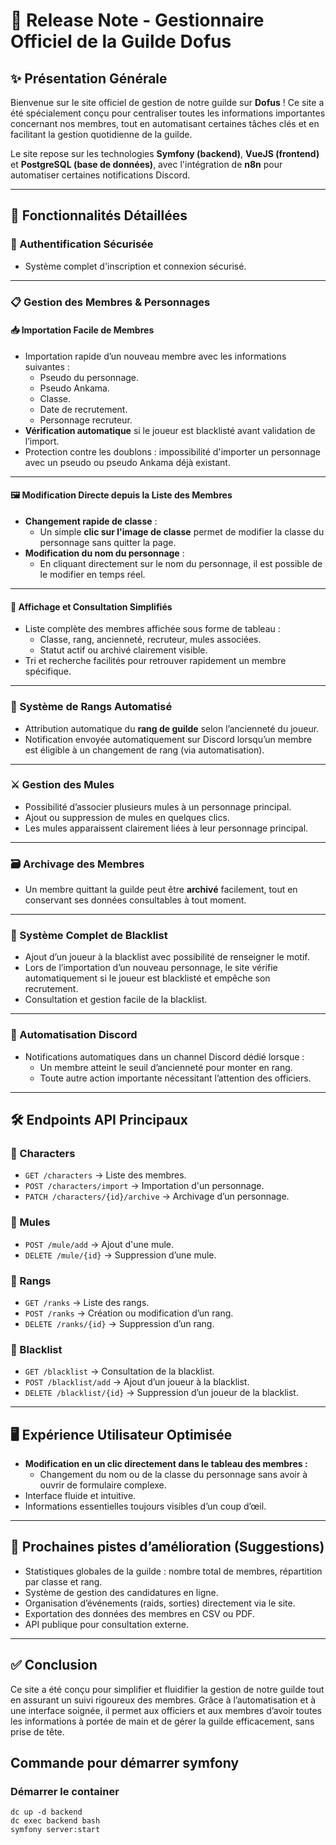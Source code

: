 
# 📢 Release Note - Gestionnaire Officiel de la Guilde Dofus

## ✨ Présentation Générale
Bienvenue sur le site officiel de gestion de notre guilde sur **Dofus** ! Ce site a été spécialement conçu pour centraliser toutes les informations importantes concernant nos membres, tout en automatisant certaines tâches clés et en facilitant la gestion quotidienne de la guilde.

Le site repose sur les technologies **Symfony (backend)**, **VueJS (frontend)** et **PostgreSQL (base de données)**, avec l'intégration de **n8n** pour automatiser certaines notifications Discord.

---

## 🚀 Fonctionnalités Détaillées

### 🔐 Authentification Sécurisée
- Système complet d'inscription et connexion sécurisé.

---

### 📋 Gestion des Membres & Personnages

#### 📥 Importation Facile de Membres
- Importation rapide d’un nouveau membre avec les informations suivantes :
  - Pseudo du personnage.
  - Pseudo Ankama.
  - Classe.
  - Date de recrutement.
  - Personnage recruteur.
- **Vérification automatique** si le joueur est blacklisté avant validation de l’import.
- Protection contre les doublons : impossibilité d'importer un personnage avec un pseudo ou pseudo Ankama déjà existant.

---

#### 🖼️ Modification Directe depuis la Liste des Membres
- **Changement rapide de classe** :
  - Un simple **clic sur l'image de classe** permet de modifier la classe du personnage sans quitter la page.
- **Modification du nom du personnage** :
  - En cliquant directement sur le nom du personnage, il est possible de le modifier en temps réel.

---

#### 📜 Affichage et Consultation Simplifiés
- Liste complète des membres affichée sous forme de tableau :
  - Classe, rang, ancienneté, recruteur, mules associées.
  - Statut actif ou archivé clairement visible.
- Tri et recherche facilités pour retrouver rapidement un membre spécifique.

---

### 🏅 Système de Rangs Automatisé
- Attribution automatique du **rang de guilde** selon l’ancienneté du joueur.
- Notification envoyée automatiquement sur Discord lorsqu’un membre est éligible à un changement de rang (via automatisation).

---

### ⚔️ Gestion des Mules
- Possibilité d’associer plusieurs mules à un personnage principal.
- Ajout ou suppression de mules en quelques clics.
- Les mules apparaissent clairement liées à leur personnage principal.

---

### 🗃️ Archivage des Membres
- Un membre quittant la guilde peut être **archivé** facilement, tout en conservant ses données consultables à tout moment.

---

### 🚫 Système Complet de Blacklist
- Ajout d’un joueur à la blacklist avec possibilité de renseigner le motif.
- Lors de l’importation d’un nouveau personnage, le site vérifie automatiquement si le joueur est blacklisté et empêche son recrutement.
- Consultation et gestion facile de la blacklist.

---

### 🔔 Automatisation Discord
- Notifications automatiques dans un channel Discord dédié lorsque :
  - Un membre atteint le seuil d’ancienneté pour monter en rang.
  - Toute autre action importante nécessitant l’attention des officiers.

---

## 🛠️ Endpoints API Principaux

### 📌 Characters
- `GET /characters` → Liste des membres.
- `POST /characters/import` → Importation d'un personnage.
- `PATCH /characters/{id}/archive` → Archivage d’un personnage.

### 📌 Mules
- `POST /mule/add` → Ajout d'une mule.
- `DELETE /mule/{id}` → Suppression d’une mule.

### 📌 Rangs
- `GET /ranks` → Liste des rangs.
- `POST /ranks` → Création ou modification d’un rang.
- `DELETE /ranks/{id}` → Suppression d’un rang.

### 📌 Blacklist
- `GET /blacklist` → Consultation de la blacklist.
- `POST /blacklist/add` → Ajout d’un joueur à la blacklist.
- `DELETE /blacklist/{id}` → Suppression d’un joueur de la blacklist.

---

## 🖥️ Expérience Utilisateur Optimisée
- **Modification en un clic directement dans le tableau des membres :**
  - Changement du nom ou de la classe du personnage sans avoir à ouvrir de formulaire complexe.
- Interface fluide et intuitive.
- Informations essentielles toujours visibles d’un coup d’œil.

---

## 🌱 Prochaines pistes d’amélioration (Suggestions)
- Statistiques globales de la guilde : nombre total de membres, répartition par classe et rang.
- Système de gestion des candidatures en ligne.
- Organisation d’événements (raids, sorties) directement via le site.
- Exportation des données des membres en CSV ou PDF.
- API publique pour consultation externe.

---

## ✅ Conclusion
Ce site a été conçu pour simplifier et fluidifier la gestion de notre guilde tout en assurant un suivi rigoureux des membres. Grâce à l’automatisation et à une interface soignée, il permet aux officiers et aux membres d’avoir toutes les informations à portée de main et de gérer la guilde efficacement, sans prise de tête.





## Commande pour démarrer symfony

### Démarrer le container

```
dc up -d backend
dc exec backend bash
symfony server:start
```
